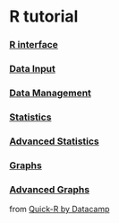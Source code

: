 # R tutorial

### [R interface](https://github.com/nataliatyzhinova/glowing-octo-potato/blob/master/index.md)

### [Data Input](https://github.com/nataliatyzhinova/glowing-octo-potato/blob/master/index2.md)

### [Data Management](https://github.com/nataliatyzhinova/glowing-octo-potato/blob/master/index3.md)

### [Statistics](https://github.com/nataliatyzhinova/glowing-octo-potato/blob/master/index4.md)

### [Advanced Statistics](https://github.com/nataliatyzhinova/glowing-octo-potato/blob/master/index5.md)

### [Graphs](https://github.com/nataliatyzhinova/glowing-octo-potato/blob/master/index6.md)

### [Advanced Graphs](https://github.com/nataliatyzhinova/glowing-octo-potato/blob/master/index7.md)

from [Quick-R by Datacamp](https://www.statmethods.net/index.html)
